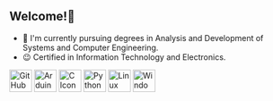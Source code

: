 ## Welcome!👋

- 🔭 I'm currently pursuing degrees in Analysis and Development of Systems and Computer Engineering.
- 😉 Certified in Information Technology and Electronics.



<div>
  <img src="https://cdn.jsdelivr.net/gh/devicons/devicon@latest/icons/github/github-original.svg" width="40" height="40" alt="GitHub Icon" />


<img src="https://cdn.jsdelivr.net/gh/devicons/devicon@latest/icons/arduino/arduino-original.svg"  width="40" height="40" alt="Arduino Icon" /> 

<img src="https://cdn.jsdelivr.net/gh/devicons/devicon@latest/icons/c/c-original.svg" width="40" height="40" alt="C Icon" />

<img src="https://cdn.jsdelivr.net/gh/devicons/devicon@latest/icons/python/python-original-wordmark.svg" width="40" height="40" alt="Python Icon"/>
  

<img src="https://cdn.jsdelivr.net/gh/devicons/devicon@latest/icons/linux/linux-original.svg" width="40" height="40" alt="Linux Icon" />

<img src="https://cdn.jsdelivr.net/gh/devicons/devicon@latest/icons/windows8/windows8-original.svg"  width="40" height="40" alt="Windows Icon"  />
          
</div> 
